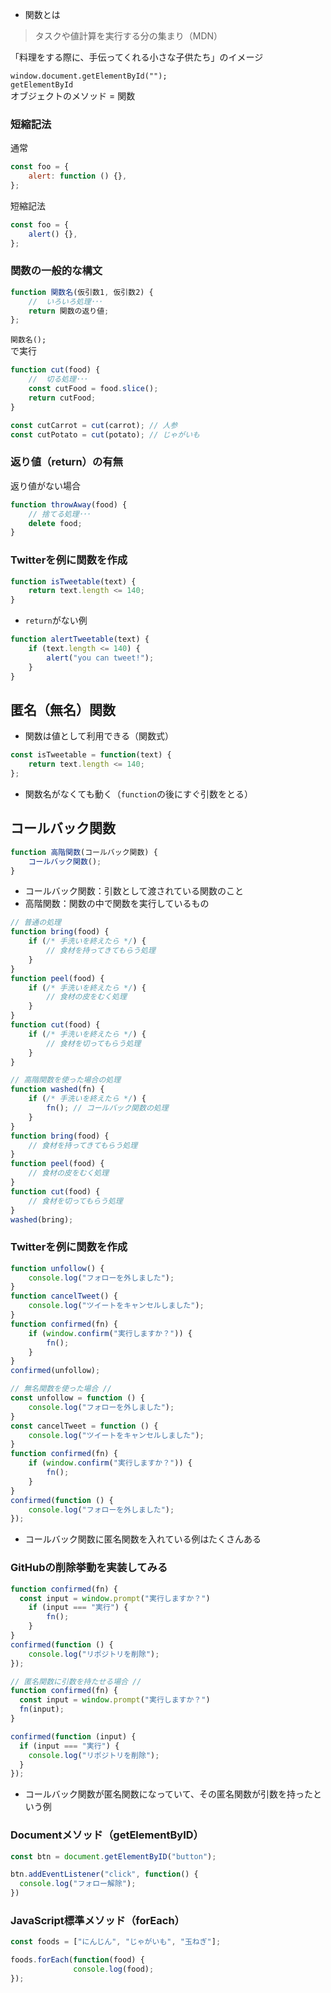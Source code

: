* 関数とは  
> タスクや値計算を実行する分の集まり（MDN）

「料理をする際に、手伝ってくれる小さな子供たち」のイメージ

`window.document.getElementById("");`  
`getElementById`  
オブジェクトのメソッド = 関数

### 短縮記法
通常
```index.js
const foo = {
    alert: function () {},
};
```
短縮記法
```index.js
const foo = {
    alert() {},
};
```

### 関数の一般的な構文
```index.js
function 関数名(仮引数1, 仮引数2) {
    //  いろいろ処理･･･
    return 関数の返り値;
};
```
`関数名();`  
で実行

```index.js
function cut(food) {
    //  切る処理･･･
    const cutFood = food.slice();
    return cutFood;
}

const cutCarrot = cut(carrot); // 人参
const cutPotato = cut(potato); // じゃがいも
```


### 返り値（return）の有無
返り値がない場合
```index.js
function throwAway(food) {
    // 捨てる処理･･･
    delete food;
}
```

### Twitterを例に関数を作成

```index.js
function isTweetable(text) {
    return text.length <= 140;
}
```

* `return`がない例

```index.js
function alertTweetable(text) {
    if (text.length <= 140) {
        alert("you can tweet!");
    }
}
```

## 匿名（無名）関数
* 関数は値として利用できる（関数式）

```index.js
const isTweetable = function(text) {
    return text.length <= 140;
};
```
* 関数名がなくても動く（`function`の後にすぐ引数をとる）

## コールバック関数

```index.js
function 高階関数(コールバック関数) {
    コールバック関数();
}
```
* コールバック関数：引数として渡されている関数のこと
* 高階関数：関数の中で関数を実行しているもの

```index.js
// 普通の処理
function bring(food) {
    if (/* 手洗いを終えたら */) {
        // 食材を持ってきてもらう処理
    }
}
function peel(food) {
    if (/* 手洗いを終えたら */) {
        // 食材の皮をむく処理
    }
}
function cut(food) {
    if (/* 手洗いを終えたら */) {
        // 食材を切ってもらう処理
    }
}
```

```index.js
// 高階関数を使った場合の処理
function washed(fn) {
    if (/* 手洗いを終えたら */) {
        fn(); // コールバック関数の処理
    }
}
function bring(food) {
    // 食材を持ってきてもらう処理
}
function peel(food) {
    // 食材の皮をむく処理
}
function cut(food) {
    // 食材を切ってもらう処理
}
washed(bring);
```

### Twitterを例に関数を作成
```index.js
function unfollow() {
    console.log("フォローを外しました");
}
function cancelTweet() {
    console.log("ツイートをキャンセルしました");
}
function confirmed(fn) {
    if (window.confirm("実行しますか？")) {
        fn();
    }
}
confirmed(unfollow);
```

```index.js
// 無名関数を使った場合 //
const unfollow = function () {
    console.log("フォローを外しました");
}
const cancelTweet = function () {
    console.log("ツイートをキャンセルしました");
}
function confirmed(fn) {
    if (window.confirm("実行しますか？")) {
        fn();
    }
}
confirmed(function () {
    console.log("フォローを外しました");
});
```

* コールバック関数に匿名関数を入れている例はたくさんある

### GitHubの削除挙動を実装してみる

```index.js
function confirmed(fn) {
  const input = window.prompt("実行しますか？")
    if (input === "実行") {
        fn();
    }
}
confirmed(function () {
    console.log("リポジトリを削除");
});
```

```index.js
// 匿名関数に引数を持たせる場合 //
function confirmed(fn) {
  const input = window.prompt("実行しますか？")
  fn(input);
}

confirmed(function (input) {
  if (input === "実行") {
    console.log("リポジトリを削除");
  }
});
```

* コールバック関数が匿名関数になっていて、その匿名関数が引数を持ったという例

### Documentメソッド（getElementByID）

```index.js
const btn = document.getElementByID("button");

btn.addEventListener("click", function() {
  console.log("フォロー解除");
})
```

### JavaScript標準メソッド（forEach）

```index.js
const foods = ["にんじん", "じゃがいも", "玉ねぎ"];

foods.forEach(function(food) {
              console.log(food);
});
```
